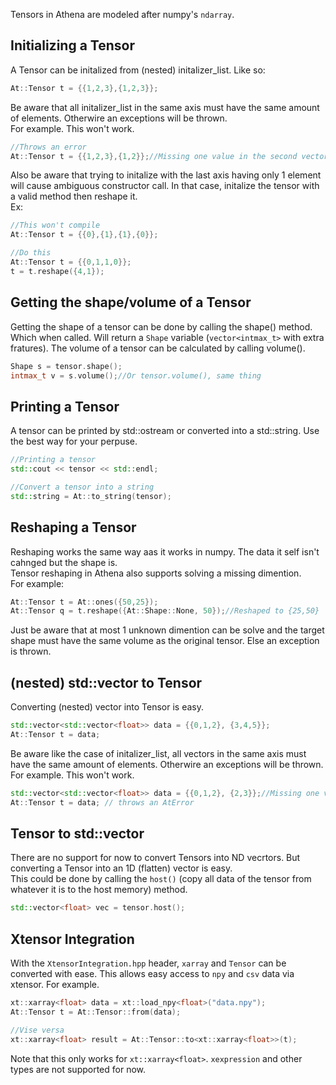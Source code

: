 Tensors in Athena are modeled after numpy's `ndarray`.

## Initializing a Tensor
A Tensor can be initalized from (nested) initalizer_list. Like so:
```C++
At::Tensor t = {{1,2,3},{1,2,3}};
```

Be aware that all initalizer_list in the same axis must have the same amount of elements. Otherwire an exceptions will be thrown.<br>
For example. This won't work.

```C++
//Throws an error
At::Tensor t = {{1,2,3},{1,2}};//Missing one value in the second vector
```

Also be aware that trying to initalize with the last axis having only 1 element will cause ambiguous constructor call. In that case, initalize the tensor with a valid method then reshape it.<br>
Ex:

```C++
//This won't compile
At::Tensor t = {{0},{1},{1},{0}};

//Do this
At::Tensor t = {{0,1,1,0}};
t = t.reshape({4,1});
```

## Getting the shape/volume of a Tensor
Getting the shape of a tensor can be done by calling the shape() method. Which when called. Will return a `Shape` variable (`vector<intmax_t>` with extra fratures). The volume of a tensor can be calculated by calling volume().
```C++
Shape s = tensor.shape();
intmax_t v = s.volume();//Or tensor.volume(), same thing
```

## Printing a Tensor
A tensor can be printed by std::ostream or converted into a std::string. Use the best way for your perpuse.

```C++
//Printing a tensor
std::cout << tensor << std::endl;

//Convert a tensor into a string
std::string = At::to_string(tensor);
```

## Reshaping a Tensor
Reshaping works the same way aas it works in numpy. The data it self isn't cahnged but the shape is.<br>
Tensor reshaping in Athena also supports solving a missing dimention. <br>
For example:<br>

```C++
At::Tensor t = At::ones({50,25});
At::Tensor q = t.reshape({At::Shape::None, 50});//Reshaped to {25,50}
```

Just be aware that at most 1 unknown dimention can be solve and the target shape must have the same volume as the original tensor. Else an exception is thrown.

## (nested) std::vector to Tensor
Converting (nested) vector into Tensor is easy.

```C++
std::vector<std::vector<float>> data = {{0,1,2}, {3,4,5}};
At::Tensor t = data;
```

Be aware like the case of initalizer_list, all vectors in the same axis must have the same amount of elements. Otherwire an exceptions will be thrown.<br>
For example. This won't work.

```C++
std::vector<std::vector<float>> data = {{0,1,2}, {2,3}};//Missing one value in the second vector
At::Tensor t = data; // throws an AtError
```

## Tensor to std::vector
There are no support for now to convert Tensors into ND vecrtors. But converting a Tensor into an 1D (flatten) vector is easy.<br>
This could be done by calling the `host()` (copy all data of the tensor from whatever it is to the host memory) method.

```C++
std::vector<float> vec = tensor.host();
```

## Xtensor Integration
With the `XtensorIntegration.hpp` header, `xarray` and `Tensor` can be converted with ease. This allows easy access to `npy` and `csv` data via xtensor. For example.
```C++
xt::xarray<float> data = xt::load_npy<float>("data.npy");
At::Tensor t = At::Tensor::from(data);

//Vise versa
xt::xarray<float> result = At::Tensor::to<xt::xarray<float>>(t);
```
Note that this only works for `xt::xarray<float>`. `xexpression` and other types are not supported for now.